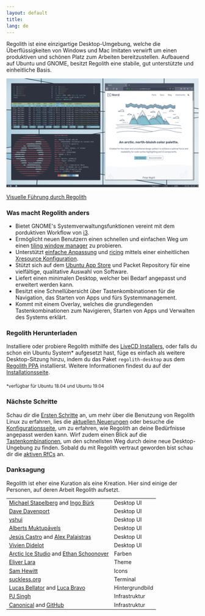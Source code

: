 ```yaml
---
layout: default
title: 
lang: de
---
```

Regolith ist eine einzigartige Desktop-Umgebung, welche die Überflüssigkeiten von Windows und Mac Imitaten verwirft um einen produktiven und schönen Platz zum Arbeiten bereitzustellen. Aufbauend auf Ubuntu und GNOME, besitzt Regolith  eine stabile, gut unterstützte und einheitliche Basis.

<a href="/assets/screenshot-intro.png"><img class="screenshot" alt="Einführungs Screenshot" src="/assets/screenshot-intro.png"/></a>

[Visuelle Führung durch Regolith](/visual-tour.html)

### Was macht Regolith anders

- Bietet GNOME's Systemverwaltungsfunktionen vereint mit dem porduktiven Workflow von [i3](https://i3wm.org/).
- Ermöglicht neuen Benutzern einen schnellen und einfachen Weg um einen [tiling window manager](https://opensource.com/article/18/8/i3-tiling-window-manager) zu probieren.
- Unterstützt [einfache Anpassung](https://github.com/regolith-linux/regolith-desktop/wiki/Customize) und [ricing](https://www.reddit.com/r/unixporn/) mittels einer einheitlichen [Xresource Konfiguration](https://github.com/regolith-linux/regolith-styles/blob/master/Xresources/root).
- Stützt sich auf dem [Ubuntu App Store](https://snapcraft.io/store) und Packet Repository für eine vielfältige, qualitative Auswahl von Software.
- Liefert einen minimalen Desktop, welcher bei Bedarf angepasst und erweitert werden kann.
- Besitzt eine Schnellübersicht über Tastenkombinationen für die Navigation, das Starten von Apps und fürs Systemmanagement. 
- Kommt mit einem Overlay, welches die grundlegenden Tastenkombinationen zum Navigieren, Starten von Apps und Verwalten des Systems erklärt.

### Regolith Herunterladen

Installiere oder probiere Regolith mithilfe des [LiveCD Installers](https://sourceforge.net/projects/regolith-linux/), oder falls du schon ein Ubuntu System* aufgesetzt hast, füge es einfach als weitere Desktop-Sitzung hinzu, indem du das Paket `regolith-desktop` aus dem [Regolith PPA](https://launchpad.net/~kgilmer/+archive/ubuntu/regolith-stable) installierst. Weitere Informationen findest du auf der [Installationsseite](https://github.com/regolith-linux/regolith-desktop/wiki/Install-Regolith).


<sub>*verfügbar für Ubuntu 18.04 und Ubuntu 19.04</sub>

### Nächste Schritte

Schau dir die [Ersten Schritte](https://github.com/regolith-linux/regolith-desktop/wiki/Getting-Started) an, um mehr über die Benutzung von Regolith Linux zu erfahren, lies die [aktuellen Neuerungen](/news.html) oder besuche die [Konfigurationsseite](https://github.com/regolith-linux/regolith-desktop/wiki/Customize), um zu erfahren, wie Regolith an deine Bedürfnisse angepasst werden kann. Wirf zudem einen Blick auf die [Tastenkombinationen](https://github.com/regolith-linux/regolith-desktop/wiki/Keybindings), um den schnellsten Weg durch deine neue Desktop-Ungebung zu finden. Sobald du mit Regolith vertraut geworden bist schau dir die [aktiven RfCs](https://github.com/regolith-linux/regolith-desktop/issues?utf8=%E2%9C%93&q=is%3Aissue+is%3Aopen+%22Request+for+Comment%22) an.

### Danksagung
Regolith ist eher eine Kuration als eine Kreation. Hier sind einige der Personen, auf deren Arbeit Regolith aufsetzt.

<table>
  <tbody>
    <tr>
      <td><a href="https://i3wm.org">Michael Stapelberg</a> and <a href="https://github.com/Airblader/i3">Ingo Bürk</a></td>
      <td>Desktop UI</td>
    </tr>
    <tr>
      <td><a href="https://github.com/davatorium/rofi">Dave Davenport</a></td>
      <td>Desktop UI</td>
    </tr>
    <tr>
      <td><a href="https://github.com/yshui/compton">yshui</a></td>
      <td>Desktop UI</td>
    </tr>
    <tr>
      <td><a href="https://wiki.gnome.org/Projects/GnomeFlashback">Alberts Muktupāvels</a></td>
      <td>Desktop UI</td>
    </tr>
    <tr>
      <td><a href="https://github.com/jcstr">Jesús Castro</a> and <a href="https://github.com/deuill">Alex Palaistras</a></td>
      <td>Desktop UI</td>
    </tr>
    <tr>
      <td><a href="https://github.com/vivien/i3blocks">Vivien Didelot</a></td>
      <td>Desktop UI</td>
    </tr>
    <tr>
      <td><a href="https://github.com/arcticicestudio">Arctic Ice Studio</a> and <a href="https://ethanschoonover.com/solarized/">Ethan Schoonover</a></td>
      <td>Farben</td>
    </tr>
    <tr>
      <td><a href="https://github.com/EliverLara/Nordic">Eliver Lara</a></td>
      <td>Theme</td>
    </tr>
    <tr>
      <td><a href="https://snwh.org/paper">Sam Hewitt</a></td>
      <td>Icons</td>
    </tr>
    <tr>
      <td><a href="https://st.suckless.org">suckless.org</a></td>
      <td>Terminal</td>
    </tr>
    <tr>
      <td><a href="https://unsplash.com/photos/C0OD8OM-oM0">Lucas Bellator</a> and <a href="https://unsplash.com/photos/xnqVGsbXgV4">Luca Bravo</a></td>
      <td>Hintergrundbild</td>
    </tr>
    <tr>
      <td><a href="https://launchpad.net/cubic">PJ Singh</a></td>
      <td>Infrastruktur</td>
    </tr>
    <tr>
      <td><a href="https://canonical.com">Canonical</a> and <a href="https://github.com">GitHub</a></td>
      <td>Infrastruktur</td>
    </tr>
  </tbody>
</table>
